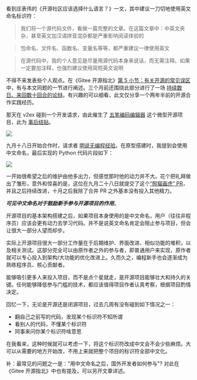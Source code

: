 看到庄表伟的《开源社区应该选择什么语言？》一文，其中建议一刀切地使用英文命名标识符：

> 我们将一个源代码文件，看做一篇完整的文章。在这篇文章中：中英文夹杂，甚至英文加汉语拼音混杂都是严重影响阅读体验的

> 包命名、文件名、函数名、变量名等等，都严重建议一律使用英文

> 在源代码中，我的个人意见是尽量用源代码本身来说话，而无需注释。如果一定要加注释，也强烈建议使用简短英文说明

不得不来发表些个人观点。在《Gitee 开源指北》[第 5 小节：有关开源的常见误区](https://gitee.com/opensource-guide/guide/%E7%AC%AC%E4%B8%80%E9%83%A8%E5%88%86%EF%BC%9A%E5%88%9D%E8%AF%86%E5%BC%80%E6%BA%90/%E7%AC%AC%205%20%E5%B0%8F%E8%8A%82%EF%BC%9A%E6%9C%89%E5%85%B3%E5%BC%80%E6%BA%90%E7%9A%84%E5%B8%B8%E8%A7%81%E8%AF%AF%E5%8C%BA/#%E5%BC%80%E6%BA%90%E9%A1%B9%E7%9B%AE%E5%BF%85%E9%A1%BB%E7%94%A8%E8%8B%B1%E6%96%87%E5%91%BD%E5%90%8D%E6%A0%87%E8%AF%86%E7%AC%A6%E5%90%97) 中，有与本文同题的一节进行阐述。三个月前还围绕此部分进行了一场 [持续数日、来回数十回合的论辩](https://gitee.com/gitee-community/opensource-guide/pulls/228)。有兴趣的可以细看，此文仅分享一个两年半前的开源合作实践经历。

那天在 v2ex 碰到一个开发请求，由此催生了 [五笔编码编辑器](https://zhuanlan.zhihu.com/p/45597251) 这个微型开源项目，此为 [事后结贴](https://www.v2ex.com/t/493732)。

![](../assets/2018-09-28-wubi编码编辑器.png)

九月十八日开始合作时，请求者 [明说无编程经验](https://github.com/CNMan/UnicodeCJK-WuBi06/issues/20#issuecomment-422344534)。在原型搭建时，我提到会使用中文命名，最后实现的 Python 代码片段如下：

![](../assets/2019-05-01-wubi标识符.png)

一开始很希望之后的维护由他多出力，但感觉那时他的动力并不大。花个把礼拜做出了雏形，意外和惊喜的是，这位在九月二十八日就提交了这个[“照猫画虎” PR](https://github.com/program-in-chinese/wubi_code_editor/pull/1)，并且之后持续改进，十月之后我除了合并 PR 之外基本没有投入其他精力。

***可见中文命名对于鼓励新手参与开源项目的作用***。

开源项目的基本架构搭建之后，如果项目本身使用的是中文命名，用户（往往非程序员）应该会更有动力去学习代码。并不是说英文命名肯定会阻止参与项目，但会让很大一部分人望而却步。

实际上开源项目很大一部分工作量在于后期维护、界面改进、相似功能的堆积，以及相关测试。这部分完全可以由原作者之外的参与者，即普通用户来实现，原作者就可以专心投入到架构/大功能的优化改进上。久而久之，编程新手也会逐渐成为熟练程序员、核心贡献者。

能够吸引更多人来投入项目，而不是点个星就走，是开源项目能够壮大和持久的关键。任何能够降低参与门槛的技术，都应该值得项目作者认真考察，根据项目酌情决定。

回忆一下，无论是开源还是闭源项目，过去几周有没有碰到如下情况之一：

- 翻自己之前写的代码，发现某个标识符不知所谓
- 看别人的代码，不懂某个标识符
- 同事来问你某个标识符啥意思

在我看来，这种时候就可以考虑一下，将这个标识符改成中文会不会少些麻烦。大可以从需要的地方开始改，不用上来就把整个项目的标识符全部中文化。

补：最常见的问题之一是："用中文命名之后，国外开发者如何参与"? 对此在《Gitee 开源指北》中也有提及，可以另开文章详述。
